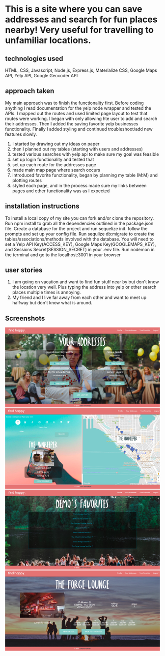  <h1>This is a site where you can save addresses and search for fun places nearby! Very useful for travelling to unfamiliar locations.</h1>

 <h2>technologies used</h2>
HTML, CSS, Javascript, Node.js, Express.js, Materialize CSS, Google Maps API, Yelp API, Google Geocoder API

 <h2>approach taken</h2>

 My main approach was to finish the functionality first.
 Before coding anything I read documentation for the yelp node wrapper and tested the APIs.
 I mapped out the routes and used limited page layout to test that routes were working.
 I began with only allowing hte user to add and search their addresses. Then I added the saving favorite yelp businesses functionality.
 Finally I added styling and continued troubleshoot/add new features slowly.

 1) I started by drawing out my ideas on paper
 2) then I planned out my tables (starting with users and addresses)
 3) tested various searches with yelp api to make sure my goal was feasible
 4) set up login functionality and tested that
 5) set up each route for the addresses page
 6) made main map page where search occurs
 7) introduced favorite functionality, began by planning my table (M:M) and plotting routes
 8) styled each page, and in the process made sure my links between pages and other functionality was as I expected

<h2>installation instructions</h2>

To install a local copy of my site you can fork and/or clone the repository.
Run npm install to grab all the dependencies outlined in the package.json file.
Create a database for the project and run sequelize init. follow the prompts and set up your config file.
Run sequlize db:migrate to create the tables/associations/methods involved with the database.
You will need to set a Yelp API Key(ACCESS_KEY), Google Maps Key(GOOGLEMAPS\_KEY), and Sessions Secret(SESSION\_SECRET) in your .env file.
Run nodemon in the terminal and go to the localhost:3001 in your browser

 <h2>user stories</h2>

 1) I am going on vacation and want to find fun stuff near by but don't know the location very well. Plus typing the address into yelp or other search places multiple times is annoying.
 2) My friend and I live far away from each other and want to meet up halfway but don't know what is around.

<h2>Screenshots</h2>
<img src='screenshots/listofaddresses.png'>
<img src='screenshots/mapsearchpage.png'>
<img src='screenshots/favorites.png'>
<img src='screenshots/showfavorite.png'>
